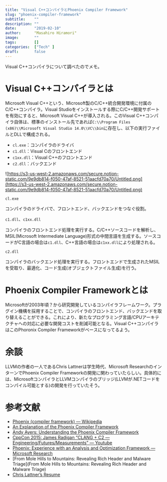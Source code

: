 ```yaml
---
title: "Visual C++コンパイラとPhoenix Compiler Framework"
slug: "phoenix-compiler-framework"
subtitle:    ""
description: ""
date:        "2019-02-10"
author:      "Masahiro Hiramori"
image:       ""
tags:        []
categories:  ["Tech" ]
draft:       false
---
```


Visual C++コンパイラについて調べたのでメモ。

# Visual C++コンパイラとは

Microsoft Visual C++という、Microsoft製のC/C++統合開発環境に付属のC/C++コンパイラ。Visual Studioをインストールする際にC/C++開発サポートを有効にすると、Microsoft Visual C++が導入される。このVisual C++コンパイラ自体は、標準のインストール先であれば`C:\\Program Files (x86)\\Microsoft Visual Studio 14.0\\VC\\bin`に存在し、以下の実行ファイルとDLLで構成される。

- `cl.exe`：コンパイラのドライバ
- `c1.dll`：Visual Cのフロントエンド
- `c1xx.dll`：Visual C++のフロントエンド
- `c2.dll`：バックエンド

![https://s3-us-west-2.amazonaws.com/secure.notion-static.com/9e9db814-f050-47af-8521-51aacfd70a70/Untitled.png](https://s3-us-west-2.amazonaws.com/secure.notion-static.com/9e9db814-f050-47af-8521-51aacfd70a70/Untitled.png)

`cl.exe`

コンパイラのドライバで、フロントエンド、バックエンドをつなぐ役割。

`c1.dll`、`c1xx.dll`

コンパイラのフロントエンド処理を実行する。C/C++ソースコードを解析し、MSIL(Microsoft Intermediate Language)形式の中間言語を生成する。ソースコードがC言語の場合は`c1.dll`、C++言語の場合は`c1xx.dll`により処理される。

`c2.dll`

コンパイラのバックエンド処理を実行する。フロントエンドで生成されたMSILを受取り、最適化、コード生成(オブジェクトファイル生成)を行う。

# Phoenix Compiler Frameworkとは

Microsoftが2003年頃？から研究開発しているコンパイラフレームワーク。プラグイン機構を採用することで、コンパイラのフロントエンド、バックエンドを取り替えることができる。これにより、新たなプログラミング言語/CPUアーキテクチャへの対応に必要な開発コストを削減可能となる。Visual C++コンパイラはこのPhoronix Compiler Frameworkがベースになってるよう。

# 余談

LLVMの作者の一人であるChris Lattnerは学生時代、Microsoft ResearchのインターンでPhoenix Compiler Frameworkの開発に関わっていたらしい。具体的には、MicrosoftコンパイラとLLVMコンパイラのブリッジ(LLVMが.NETコードをコンパイル可能とする)の開発を行っていたそう。

# 参考文献

- [Phoenix (compiler framework) — Wikipedia](https://en.wikipedia.org/wiki/Phoenix_(compiler_framework))
- [An Explanation of the Phoenix Compiler Framework](https://www.infoq.com/news/2008/05/Phoenix-Compiler-Framework)
- [Andy Ayers: Understanding the Phoenix Compiler Framework](https://channel9.msdn.com/Shows/Going+Deep/Andy-Ayers-Understanding-the-Phoenix-Compiler-Framework)
- [CppCon 2015: James Radigan “CLANG + C2 — Engineering/Futures/Measurements” — Youtube](https://www.youtube.com/watch?v=TRgWJuQhkQo)
- [Phoenix: Experience with an Analysis and Optimization Framework — Microsoft Research](https://www.microsoft.com/en-us/research/video/phoenix-experience-with-an-analysis-and-optimization-framework/)
- [From Mole Hills to Mountains: Revealing Rich Header and Malware Triage](From Mole Hills to Mountains: Revealing Rich Header and Malware Triage)
- [Chris Lattner’s Resume](http://nondot.org/sabre/Resume.html)